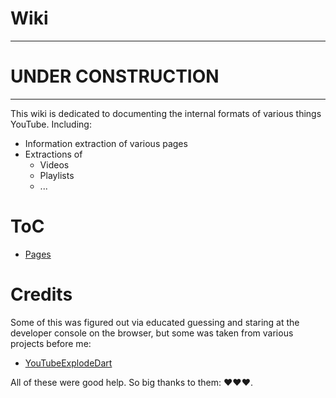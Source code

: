 # Wiki

---
# **UNDER CONSTRUCTION**
---

This wiki is dedicated to documenting the internal formats of various things YouTube. Including:

- Information extraction of various pages
- Extractions of
  - Videos
  - Playlists
  - ...

# ToC

- [Pages](youtube-pages/)

# Credits

Some of this was figured out via educated guessing and staring at the developer
console on the browser, but some was taken from various projects before me:

- [YouTubeExplodeDart](https://github.com/Hexer10/youtube_explode_dart)

All of these were good help. So big thanks to them: ❤️❤️❤️.

